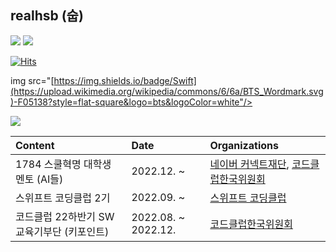 ## realhsb (숩)

<a href="https://www.instagram.com/shui_bin/"><img src="https://img.shields.io/badge/Instagram-E4405F?style=flat-square&logo=Instagram&logoColor=white"/></a> <a href="https://velog.io/@realhsb"><img src="https://img.shields.io/badge/Velog-20C997?style=flat-square&logo=Velog&logoColor=white"/></a>

[![Hits](https://hits.seeyoufarm.com/api/count/incr/badge.svg?url=https%3A%2F%2Fgithub.com%2Frealhsb&count_bg=%23181717&title_bg=%23181717&icon=github.svg&icon_color=%23FFFFFF&title=realhsb&edge_flat=true)](https://hits.seeyoufarm.com)

img src="[https://img.shields.io/badge/Swift](https://upload.wikimedia.org/wikipedia/commons/6/6a/BTS_Wordmark.svg)-F05138?style=flat-square&logo=bts&logoColor=white"/> 


<img src="https://img.shields.io/badge/Swift-F05138?style=flat-square&logo=swift&logoColor=white"/> 

|Content|Date|Organizations|
|:---|:---|:---|
|1784 스쿨혁명 대학생 멘토 (AI들)|2022.12. ~ |[네이버 커넥트재단](https://m.post.naver.com/my/series/detail.naver?seriesNo=701453&memberNo=9434103&prevVolumeNo=34920987), [코드클럽한국위원회](https://codeclubkorea.org/bbs/board.php?bo_table=notice&wr_id=274)|
|스위프트 코딩클럽 2기|2022.09. ~ |[스위프트 코딩클럽](https://github.com/Swift-Coding-Club)|
|코드클럽 22하반기 SW교육기부단 (키포인트)|2022.08. ~ 2022.12.|[코드클럽한국위원회](https://codeclubkorea.org/bbs/board.php?bo_table=notice&wr_id=250&page=2)|



